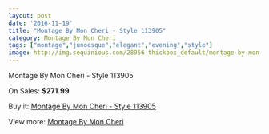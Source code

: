 ```yaml
---
layout: post
date: '2016-11-19'
title: "Montage By Mon Cheri - Style 113905"
category: Montage By Mon Cheri
tags: ["montage","junoesque","elegant","evening","style"]
image: http://img.sequinious.com/28956-thickbox_default/montage-by-mon-cheri-style-113905.jpg
---
```

Montage By Mon Cheri - Style 113905

On Sales: **$271.99**
<a href="https://www.sequinious.com/montage-by-mon-cheri/7270-montage-by-mon-cheri-style-113905.html"><amp-img layout="responsive" width="600" height="600" src="//img.sequinious.com/28956-thickbox_default/montage-by-mon-cheri-style-113905.jpg" alt="Montage By Mon Cheri - Style 113905 0" /></a>
<a href="https://www.sequinious.com/montage-by-mon-cheri/7270-montage-by-mon-cheri-style-113905.html"><amp-img layout="responsive" width="600" height="600" src="//img.sequinious.com/28957-thickbox_default/montage-by-mon-cheri-style-113905.jpg" alt="Montage By Mon Cheri - Style 113905 1" /></a>

Buy it: [Montage By Mon Cheri - Style 113905](https://www.sequinious.com/montage-by-mon-cheri/7270-montage-by-mon-cheri-style-113905.html "Montage By Mon Cheri - Style 113905")

View more: [Montage By Mon Cheri](https://www.sequinious.com/63-montage-by-mon-cheri "Montage By Mon Cheri")